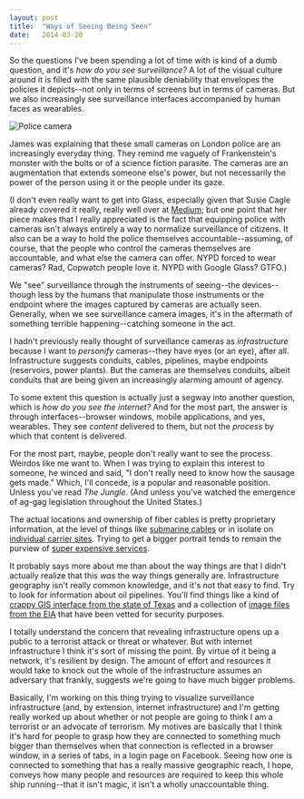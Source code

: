 ```yaml
---
layout: post
title:  "Ways of Seeing Being Seen"
date:   2014-03-20
---
```


So the questions I've been spending a lot of time with is kind of a dumb question, and it's *how do you see surveillance?* A lot of the visual culture around it is filled with the same plausible deniability that envelopes the policies it depicts--not only in terms of screens but in terms of cameras. But we also increasingly see surveillance interfaces accompanied by human faces as wearables.

![Police camera](http://i.dailymail.co.uk/i/pix/2014/01/11/article-2537516-05BD88480000044D-222_634x392.jpg)

James was explaining that these small cameras on London police are an increasingly everyday thing. They remind me vaguely of Frankenstein's monster with the bolts or of a science fiction parasite. The cameras are an augmentation that extends someone else's power, but not necessarily the power of the person using it or the people under its gaze. 

(I don't even really want to get into Glass, especially given that Susie Cagle already covered it really, really well over at [Medium](https://medium.com/the-nib/59e09d27432a); but one point that her piece makes that I really appreciated is the fact that equipping police with cameras isn't always entirely a way to normalize surveillance of citizens. It also can be a way to hold the police themselves accountable--assuming, of course, that the people who control the cameras themselves are accountable, and what else the camera can offer. NYPD forced to wear cameras? Rad, Copwatch people love it. NYPD with Google Glass? GTFO.)

We "see" surveillance through the instruments of seeing--the devices--though less by the humans that manipulate those instruments or the endpoint where the images captured by cameras are actually seen. Generally, when we see surveillance camera images, it's in the aftermath of something terrible happening--catching someone in the act. 

I hadn't previously really thought of surveillance cameras as *infrastructure* because I want to *personify* cameras--they have eyes (or an eye), after all. Infrastructure suggests conduits, cables, pipelines, maybe endpoints (reservoirs, power plants). But the cameras are themselves conduits, albeit conduits that are being given an increasingly alarming amount of agency. 

To some extent this question is actually just a segway into another question, which is *how do you see the internet?* And for the most part, the answer is through interfaces--browser windows, mobile applications, and yes, wearables. They see *content* delivered to them, but not the *process* by which that content is delivered. 

For the most part, maybe, people don't really want to see the process. Weirdos like me want to. When I was trying to explain this interest to someone, he winced and said, "I don't really need to know how the sausage gets made." Which, I'll concede, is a popular and reasonable position. Unless you've read *The Jungle*. (And unless you've watched the emergence of ag-gag legislation throughout the United States.)

The actual locations and ownership of fiber cables is pretty proprietary information, at the level of things like [submarine cables](http://submarinecablemap.com) or in isolate on [individual carrier sites](http://maps.level3.com). Trying to get a bigger portrait tends to remain the purview of [super expensive services](http://geo-tel.com). 

It probably says more about me than about the way things are that I didn't actually realize that this *was* the way things generally are. Infrastructure geography isn't really common knowledge, and it's not that easy to find. Try to look for information about oil pipelines. You'll find things like a kind of [crappy GIS interface from the state of Texas](http://www.rrc.state.tx.us/data/online/gis/index.php) and a collection of [image files from the EIA](http://www.eia.gov/pub/oil_gas/natural_gas/analysis_publications/ngpipeline/ngpipeline_maps.html) that have been vetted for security purposes. 

I totally understand the concern that revealing infrastructure opens up a public to a terrorist attack or threat or whatever. But with internet infrastructure I think it's sort of missing the point. By virtue of it being a network, it's resilient by design. The amount of effort and resources it would take to knock out the whole of the infrastructure assumes an adversary that frankly, suggests we're going to have much bigger problems. 

Basically, I'm working on this thing trying to visualize surveillance infrastructure (and, by extension, internet infrastructure) and I'm getting really worked up about whether or not people are going to think I am a terrorist or an advocate of terrorism. My motives are basically that I think it's hard for people to grasp how they are connected to something much bigger than themselves when that connection is reflected in a browser window, in a series of tabs, in a login page on Facebook. Seeing how one is connected to something that has a really massive geographic reach, I hope, conveys how many people and resources are required to keep this whole ship running--that it isn't magic, it isn't a wholly unaccountable thing. 